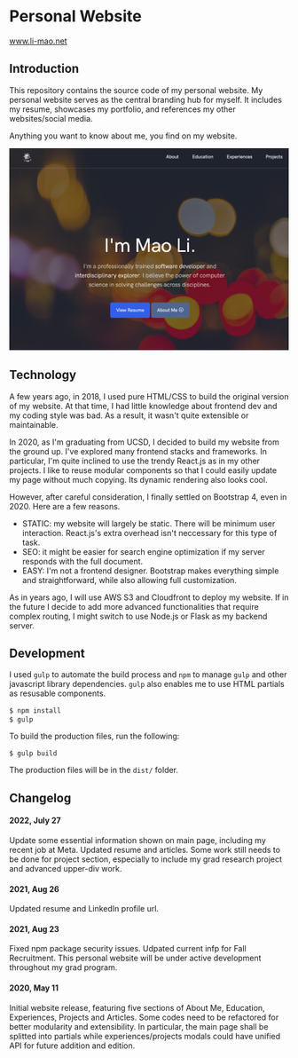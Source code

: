 # Personal Website

www.li-mao.net

## Introduction

This repository contains the source code of my personal website. My personal website serves as the central branding hub for myself. It includes my resume, showcases my portfolio, and references my other websites/social media.

Anything you want to know about me, you find on my website.

![Website Screenshoot](src/assets/img/screenshots/mainpage.jpg)

## Technology

A few years ago, in 2018, I used pure HTML/CSS to build the original version of my website. At that time, I had little knowledge about frontend dev and my coding style was bad. As a result, it wasn't quite extensible or maintainable.

In 2020, as I'm graduating from UCSD, I decided to build my website from the ground up. I've explored many frontend stacks and frameworks. In particular, I'm quite inclined to use the trendy React.js as in my other projects. I like to reuse modular components so that I could easily update my page without much copying. Its dynamic rendering also looks cool. 

However, after careful consideration, I finally settled on Bootstrap 4, even in 2020. Here are a few reasons.
- STATIC: my website will largely be static. There will be minimum user interaction. React.js's extra overhead isn't neccessary for this type of task.
- SEO: it might be easier for search engine optimization if my server responds with the full document.
- EASY: I'm not a frontend designer. Bootstrap makes everything simple and straightforward, while also allowing full customization. 

As in years ago, I will use AWS S3 and Cloudfront to deploy my website. If in the future I decide to add more advanced functionalities that require complex routing, I might switch to use Node.js or Flask as my backend server. 

## Development

I used `gulp` to automate the build process and `npm` to manage `gulp` and other javascript library dependencies. `gulp` also enables me to use HTML partials as resusable components. 
```
$ npm install
$ gulp
```

To build the production files, run the following:
```
$ gulp build
```
The production files will be in the `dist/` folder. 

## Changelog

#### 2022, July 27

Update some essential information shown on main page, including my recent job at Meta. Updated resume and articles. Some work still needs to be done for project section, especially to include my grad research project and advanced upper-div work. 

#### 2021, Aug 26

Updated resume and LinkedIn profile url. 

#### 2021, Aug 23

Fixed npm package security issues. Udpated current infp for Fall Recruitment. This personal website will be under active development throughout my grad program.

#### 2020, May 11

Initial website release, featuring five sections of About Me, Education, Experiences, Projects and Articles. Some codes need to be refactored for better modularity and extensibility. In particular, the main page shall be splitted into partials while experiences/projects modals could have unified API for future addition and edition. 